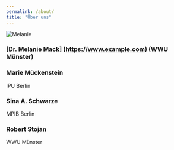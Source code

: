 ```yaml
---
permalink: /about/
title: "Über uns"
---
```



![Melanie](Passbild.jpg)
### [Dr. Melanie Mack] (https://www.example.com) (WWU Münster)

### Marie Mückenstein
IPU Berlin

### Sina A. Schwarze
MPIB Berlin

### Robert Stojan
WWU Münster


